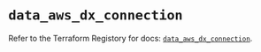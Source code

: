 # `data_aws_dx_connection`

Refer to the Terraform Registory for docs: [`data_aws_dx_connection`](https://registry.terraform.io/providers/hashicorp/aws/4.64.0/docs/data-sources/dx_connection).
